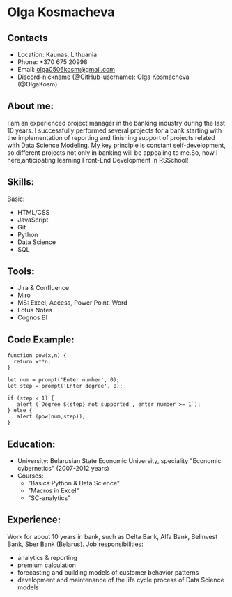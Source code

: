 # Olga Kosmacheva

## Contacts

- Location: Kaunas, Lithuania
- Phone: +370 675 20998
- Email: olga0506kosm@gmail.com
- Discord-nickname (@GitHub-username): Olga Kosmacheva (@OlgaKosm)

## About me:

I am an experienced project manager in the banking industry during the last 10 years. I successfully performed several projects for a bank starting with the implementation of reporting and finishing support of projects related with Data Science Modeling. My key principle is constant self-development, so different projects not only in banking will be appealing to me.So, now I here,anticipating learning Front-End Development in RSSchool!

## Skills:

Basic:
- HTML/CSS
- JavaScript
- Git 
- Python
- Data Science
- SQL

## Tools:
- Jira & Confluence
- Miro
- MS: Excel, Access, Power Point, Word 
- Lotus Notes
- Cognos BI

## Code Example:
```
function pow(x,n) {
  return x**n;
}

let num = prompt('Enter number', 0);
let step = prompt('Enter degree', 0);

if (step < 1) {
   alert (`Degree ${step} not supported , enter number >= 1`);
} else {
   alert (pow(num,step));
}
```

## Education:

- University: Belarusian State Economic University, speciality "Economic cybernetics" (2007-2012 years)
- Courses: 
    + "Basics Python & Data Science" 
    + "Macros in Excel"
    + "SC-analytics"

## Experience:

Work for about 10 years in bank, such as Delta Bank, Alfa Bank, Belinvest Bank, Sber Bank (Belarus). Job responsibilities:
- analytics & reporting
- premium calculation
- forecasting and building models of customer behavior patterns
- development and maintenance of the life cycle process of Data Science models

   



